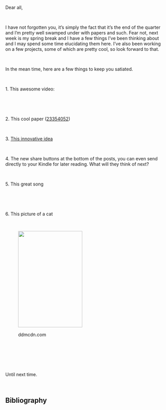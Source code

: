 <div class="kcite-section" kcite-section-id="553">
  <p>
    Dear all,
  </p>
  
  <p>
    &nbsp;
  </p>
  
  <p>
    I have not forgotten you, it&#8217;s simply the fact that it&#8217;s the end of the quarter and I&#8217;m pretty well swamped under with papers and such. Fear not, next week is my spring break and I have a few things I&#8217;ve been thinking about and I may spend some time elucidating them here. I&#8217;ve also been working on a few projects, some of which are pretty cool, so look forward to that.
  </p>
  
  <p>
    &nbsp;
  </p>
  
  <p>
    In the mean time, here are a few things to keep you satiated.
  </p>
  
  <p>
    &nbsp;
  </p>
  
  <p>
    1. This awesome video:
  </p>
  
  <p>
    &nbsp;
  </p>
  
  <p>
  </p>
  
  <p>
    &nbsp;
  </p>
  
  <p>
    2. This cool paper <span class="kcite" kcite-id="ITEM-553-0">(<a href="23354052">23354052</a>)</span>
  </p>
  
  <p>
    &nbsp;
  </p>
  
  <p>
    3. <a title="The Economist" href="http://www.economist.com/news/finance-and-economics/21572231-new-way-financing-public-services-gains-momentum-commerce-and-conscience" target="_blank">This innovative idea</a>
  </p>
  
  <p>
    &nbsp;
  </p>
  
  <p>
    4. The new share buttons at the bottom of the posts, you can even send directly to your Kindle for later reading. What will they think of next?
  </p>
  
  <p>
    &nbsp;
  </p>
  
  <p>
    5. This great song
  </p>
  
  <p>
    &nbsp;
  </p>
  
  <p>
  </p>
  
  <p>
    &nbsp;
  </p>
  
  <p>
    6. This picture of a cat
  </p>
  
  <p>
    &nbsp;
  </p><figure style="width: 200px" class="wp-caption alignnone">
  
  <img alt="" src="http://static.ddmcdn.com/gif/how-to-solve-cat-behavior-problems-13.jpg" width="200" height="300" /><figcaption class="wp-caption-text">ddmcdn.com</figcaption></figure> 
  
  <p>
    &nbsp;
  </p>
  
  <p>
    &nbsp;
  </p>
  
  <p>
    &nbsp;
  </p>
  
  <p>
    Until next time.
  </p>
  
  <p>
    &nbsp;
  </p>
  
  <h2>
    Bibliography
  </h2>
  
  <div class="kcite-bibliography">
  </div>
</div>

<!-- kcite-section 553 -->